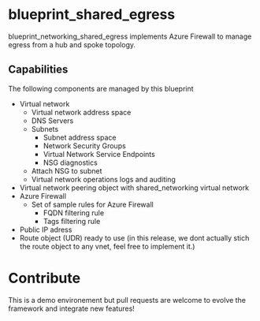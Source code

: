 # blueprint_shared_egress
blueprint_networking_shared_egress implements Azure Firewall to manage egress from a hub and spoke topology.  

## Capabilities
The following components are managed by this blueprint
 - Virtual network
    - Virtual network address space
    - DNS Servers 
    - Subnets
        - Subnet address space
        - Network Security Groups 
        - Virtual Network Service Endpoints
        - NSG diagnostics
    - Attach NSG to subnet
    - Virtual network operations logs and auditing
- Virtual network peering object with shared_networking virtual network
- Azure Firewall
    - Set of sample rules for Azure Firewall 
        - FQDN filtering rule
        - Tags filtering rule
- Public IP adress 
- Route object (UDR) ready to use (in this release, we dont actually stich the route object to any vnet, feel free to implement it.)

# Contribute
This is a demo environement but pull requests are welcome to evolve the framework and integrate new features!